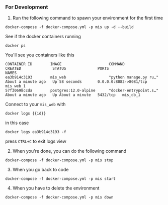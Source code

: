 ### For Development

1. Run the following command to spawn your environment for the first time
  
```
docker-compose -f docker-compose.yml -p mis up -d --build
```

See if the docker containers running

```
docker ps
```

You'll see you containers like this

```
CONTAINER ID        IMAGE                     COMMAND                  CREATED              STATUS              PORTS                                                                NAMES
ea3b914c3193        mis_web                   "python manage.py ru…"   About a minute ago   Up 58 seconds       0.0.0.0:8082->8081/tcp                                               mis_web_1
57f30698ccda        postgres:12.0-alpine      "docker-entrypoint.s…"   About a minute ago   Up About a minute   5432/tcp   mis_db_1
```

Connect to your `mis_web` with

```
docker logs {{id}}
```

in this case

```
docker logs ea3b914c3193 -f
```

press `CTRL+C` to exit logs view

2. When you're done, you can do the following command

```
docker-compose -f docker-compose.yml -p mis stop
```

3. When you go back to code

```
docker-compose -f docker-compose.yml -p mis start
```

4. When you have to delete the environment

```
docker-compose -f docker-compose.yml -p mis down
```
